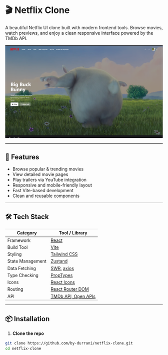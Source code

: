# 🎬 Netflix Clone

A beautiful Netflix UI clone built with modern frontend tools. Browse movies, watch previews, and enjoy a clean responsive interface powered by the TMDb API.

[![Netflix Clone Preview](public/images/preview.png)](https://netflix-clone-beta-one-61.vercel.app/)

---

## 🚀 Features

- Browse popular & trending movies
- View detailed movie pages
- Play trailers via YouTube integration
- Responsive and mobile-friendly layout
- Fast Vite-based development
- Clean and reusable components

---

## 🛠 Tech Stack

| Category        | Tool / Library                                     |
|-----------------|----------------------------------------------------|
| Framework       | [React](https://reactjs.org/)                      |
| Build Tool      | [Vite](https://vitejs.dev/)                        |
| Styling         | [Tailwind CSS](https://tailwindcss.com/)           |
| State Management| [Zustand](https://github.com/pmndrs/zustand)       |
| Data Fetching   | [SWR](https://swr.vercel.app/), [axios](https://axios-http.com) |
| Type Checking   | [PropTypes](https://reactjs.org/docs/typechecking-with-proptypes.html) |
| Icons           | [React Icons](https://react-icons.github.io/react-icons/) |
| Routing         | [React Router DOM](https://reactrouter.com/)       |
| API             | [TMDb API, Open APIs](https://www.themoviedb.org/documentation/api) |

---

## 📦 Installation

1. **Clone the repo**

```bash
git clone https://github.com/by-durrani/netflix-clone.git
cd netflix-clone
